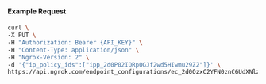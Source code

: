 <!-- Code generated for API Clients. DO NOT EDIT. -->

#### Example Request

```bash
curl \
-X PUT \
-H "Authorization: Bearer {API_KEY}" \
-H "Content-Type: application/json" \
-H "Ngrok-Version: 2" \
-d '{"ip_policy_ids":["ipp_2d0P02IQRp0GJf2wd5HIwmu29Z2"]}' \
https://api.ngrok.com/endpoint_configurations/ec_2d0OzxC2YFN0znC6UdXNlz2jZ2y/ip_policy
```
